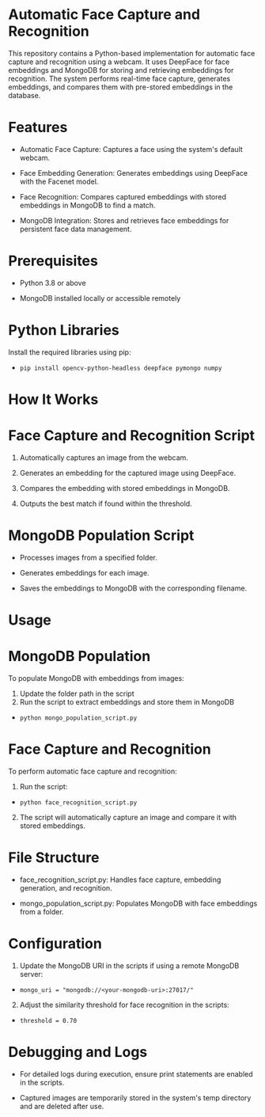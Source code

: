 # Automatic Face Capture and Recognition

This repository contains a Python-based implementation for automatic face capture and recognition using a webcam. It uses DeepFace for face embeddings and MongoDB for storing and retrieving embeddings for recognition. The system performs real-time face capture, generates embeddings, and compares them with pre-stored embeddings in the database.

# Features

- Automatic Face Capture: Captures a face using the system's default webcam.

- Face Embedding Generation: Generates embeddings using DeepFace with the Facenet model.

- Face Recognition: Compares captured embeddings with stored embeddings in MongoDB to find a match.

- MongoDB Integration: Stores and retrieves face embeddings for persistent face data management.

# Prerequisites

- Python 3.8 or above

- MongoDB installed locally or accessible remotely

# Python Libraries

Install the required libraries using pip:
 - ``` pip install opencv-python-headless deepface pymongo numpy ```

#  How It Works

# Face Capture and Recognition Script

1. Automatically captures an image from the webcam.

2. Generates an embedding for the captured image using DeepFace.

3. Compares the embedding with stored embeddings in MongoDB.

4. Outputs the best match if found within the threshold.

# MongoDB Population Script

- Processes images from a specified folder.

- Generates embeddings for each image.

- Saves the embeddings to MongoDB with the corresponding filename.

# Usage

# MongoDB Population

To populate MongoDB with embeddings from images:
1. Update the folder path in the script
2. Run the script to extract embeddings and store them in MongoDB
- ```python mongo_population_script.py```

# Face Capture and Recognition

To perform automatic face capture and recognition:

1. Run the script:
 -  ```python face_recognition_script.py```
2. The script will automatically capture an image and compare it with stored embeddings.

# File Structure

- face_recognition_script.py: Handles face capture, embedding generation, and recognition.

- mongo_population_script.py: Populates MongoDB with face embeddings from a folder.

# Configuration

1. Update the MongoDB URI in the scripts if using a remote MongoDB server:
- ```mongo_uri = "mongodb://<your-mongodb-uri>:27017/"```
2. Adjust the similarity threshold for face recognition in the scripts:
- ```threshold = 0.70```

# Debugging and Logs

- For detailed logs during execution, ensure print statements are enabled in the scripts.

- Captured images are temporarily stored in the system's temp directory and are deleted after use.
  
